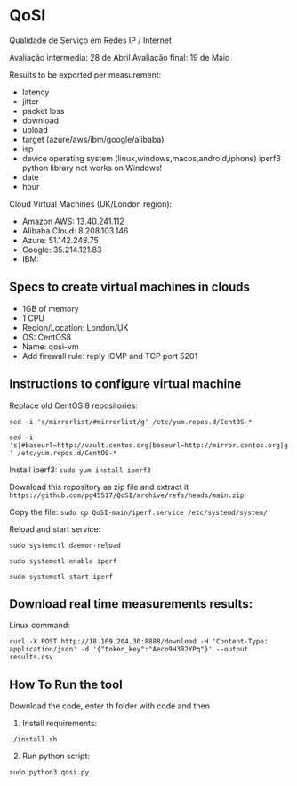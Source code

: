 # QoSI
Qualidade de Serviço em Redes IP / Internet

Avaliação intermedia: 28 de Abril
Avaliação final: 19 de Maio

Results to be exported per measurement:
  - latency
  - jitter
  - packet loss
  - download
  - upload
  - target (azure/aws/ibm/google/alibaba)
  - isp
  - device operating system (linux,windows,macos,android,iphone) iperf3 python library not works on Windows!
  - date
  - hour

Cloud Virtual Machines (UK/London region):
  - Amazon AWS: 13.40.241.112
  - Alibaba Cloud: 8.208.103.146
  - Azure: 51.142.248.75 
  - Google: 35.214.121.83
  - IBM:

## Specs to create virtual machines in clouds
  - 1GB of memory
  - 1 CPU
  - Region/Location: London/UK
  - OS: CentOS8
  - Name: qosi-vm
  - Add firewall rule: reply ICMP and TCP port 5201

## Instructions to configure virtual machine

Replace old CentOS 8 repositories:

```sed -i 's/mirrorlist/#mirrorlist/g' /etc/yum.repos.d/CentOS-*```

```sed -i 's|#baseurl=http://vault.centos.org|baseurl=http://mirror.centos.org|g' /etc/yum.repos.d/CentOS-*```


Install iperf3:
```sudo yum install iperf3```

Download this repository as zip file and extract it
```https://github.com/pg45517/QoSI/archive/refs/heads/main.zip```

Copy the file:
```sudo cp QoSI-main/iperf.service /etc/systemd/system/```

Reload and start service:

```sudo systemctl daemon-reload```

```sudo systemctl enable iperf```

```sudo systemctl start iperf```

## Download real time measurements results:

Linux command:

```curl -X POST http://18.169.204.30:8888/download -H 'Content-Type: application/json' -d '{"token_key":"Aeco9H382YPq"}' --output results.csv```

## How To Run the tool

Download the code, enter th folder with code and then

1. Install requirements:

```./install.sh```

2. Run python script:

```sudo python3 qosi.py```
